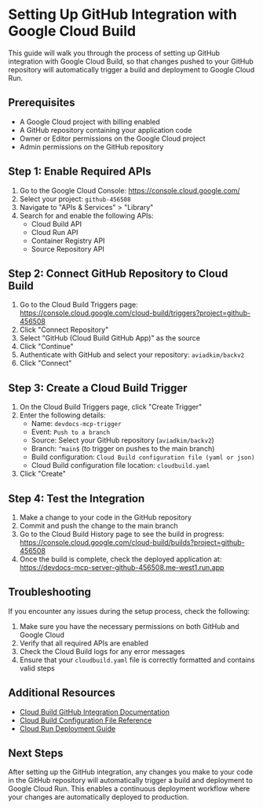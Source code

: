 # Setting Up GitHub Integration with Google Cloud Build

This guide will walk you through the process of setting up GitHub integration with Google Cloud Build, so that changes pushed to your GitHub repository will automatically trigger a build and deployment to Google Cloud Run.

## Prerequisites

- A Google Cloud project with billing enabled
- A GitHub repository containing your application code
- Owner or Editor permissions on the Google Cloud project
- Admin permissions on the GitHub repository

## Step 1: Enable Required APIs

1. Go to the Google Cloud Console: https://console.cloud.google.com/
2. Select your project: `github-456508`
3. Navigate to "APIs & Services" > "Library"
4. Search for and enable the following APIs:
   - Cloud Build API
   - Cloud Run API
   - Container Registry API
   - Source Repository API

## Step 2: Connect GitHub Repository to Cloud Build

1. Go to the Cloud Build Triggers page: https://console.cloud.google.com/cloud-build/triggers?project=github-456508
2. Click "Connect Repository"
3. Select "GitHub (Cloud Build GitHub App)" as the source
4. Click "Continue"
5. Authenticate with GitHub and select your repository: `aviadkim/backv2`
6. Click "Connect"

## Step 3: Create a Cloud Build Trigger

1. On the Cloud Build Triggers page, click "Create Trigger"
2. Enter the following details:
   - Name: `devdocs-mcp-trigger`
   - Event: `Push to a branch`
   - Source: Select your GitHub repository (`aviadkim/backv2`)
   - Branch: `^main$` (to trigger on pushes to the main branch)
   - Build configuration: `Cloud Build configuration file (yaml or json)`
   - Cloud Build configuration file location: `cloudbuild.yaml`
3. Click "Create"

## Step 4: Test the Integration

1. Make a change to your code in the GitHub repository
2. Commit and push the change to the main branch
3. Go to the Cloud Build History page to see the build in progress: https://console.cloud.google.com/cloud-build/builds?project=github-456508
4. Once the build is complete, check the deployed application at: https://devdocs-mcp-server-github-456508.me-west1.run.app

## Troubleshooting

If you encounter any issues during the setup process, check the following:

1. Make sure you have the necessary permissions on both GitHub and Google Cloud
2. Verify that all required APIs are enabled
3. Check the Cloud Build logs for any error messages
4. Ensure that your `cloudbuild.yaml` file is correctly formatted and contains valid steps

## Additional Resources

- [Cloud Build GitHub Integration Documentation](https://cloud.google.com/build/docs/automating-builds/github/connect-repo-github)
- [Cloud Build Configuration File Reference](https://cloud.google.com/build/docs/build-config-file-schema)
- [Cloud Run Deployment Guide](https://cloud.google.com/run/docs/deploying)

## Next Steps

After setting up the GitHub integration, any changes you make to your code in the GitHub repository will automatically trigger a build and deployment to Google Cloud Run. This enables a continuous deployment workflow where your changes are automatically deployed to production.
